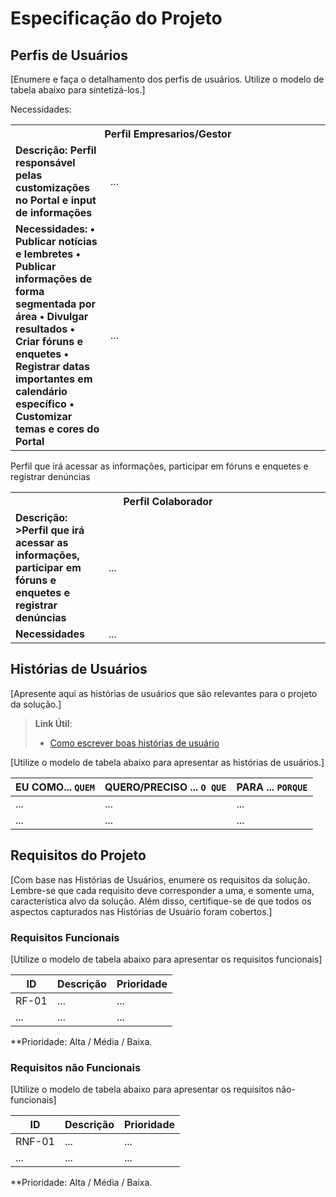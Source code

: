 # Especificação do Projeto

## Perfis de Usuários

[Enumere e faça o detalhamento dos perfis de usuários. Utilize o modelo de tabela abaixo para sintetizá-los.]

<table>
<tbody>
<tr align=center>
<th colspan="2">Perfil Empresarios/Gestor </th>
</tr> Necessidades: 
<tr>
<td width="150px"><b>Descrição: 	Perfil responsável pelas customizações no Portal e input de informações </b></td>
<td width="600px">...</td>
</tr>
<tr>
<td><b>Necessidades: •	Publicar notícias e lembretes
•	Publicar informações de forma segmentada por área
•	Divulgar resultados
•	Criar fóruns e enquetes
•	Registrar datas importantes em calendário específico
•	Customizar temas e cores do Portal
</b></td> 
<td>...</td>
</tr>
</tbody>
</table>

<table>
<tbody>
<tr align=center>
<th colspan="2">Perfil Colaborador </th>
</tr>
<tr>
<td width="150px"><b>Descrição: >Perfil que irá acessar as informações, participar em fóruns e enquetes e registrar denúncias</b></td>
<td width="600px">...</td> Perfil que irá acessar as informações, participar em fóruns e enquetes e registrar denúncias
</tr>
<tr>
<td><b>Necessidades</b></td>
<td>...</td>
</tr>
</tbody>
</table>


## Histórias de Usuários

[Apresente aqui as histórias de usuários que são relevantes para o projeto da solução.]

> **Link Útil**:
> - [Como escrever boas histórias de usuário](https://medium.com/vertice/como-escrever-boas-users-stories-hist%C3%B3rias-de-usu%C3%A1rios-b29c75043fac)

[Utilize o modelo de tabela abaixo para apresentar as histórias de usuários.]

|EU COMO... `QUEM`   | QUERO/PRECISO ... `O QUE` |PARA ... `PORQUE`                 |
|--------------------|---------------------------|----------------------------------|
| ...                | ...                       | ...                              |
| ...                | ...                       | ...                              |

## Requisitos do Projeto

[Com base nas Histórias de Usuários, enumere os requisitos da solução. Lembre-se que cada requisito deve corresponder a uma, e somente uma, característica alvo da solução. Além disso, certifique-se de que todos os aspectos capturados nas Histórias de Usuário foram cobertos.]

### Requisitos Funcionais

[Utilize o modelo de tabela abaixo para apresentar os requisitos funcionais]

|ID    | Descrição                | Prioridade |
|-------|---------------------------------|----|
| RF-01 |  ...                    | ...   | 
|  ...  |  ...                    | ...   |

**Prioridade: Alta / Média / Baixa. 

### Requisitos não Funcionais

[Utilize o modelo de tabela abaixo para apresentar os requisitos não-funcionais]

|ID      | Descrição               |Prioridade |
|--------|-------------------------|----|
| RNF-01 |  ...                    | ...   | 
| ...    |  ...                    | ...   | 

**Prioridade: Alta / Média / Baixa. 

